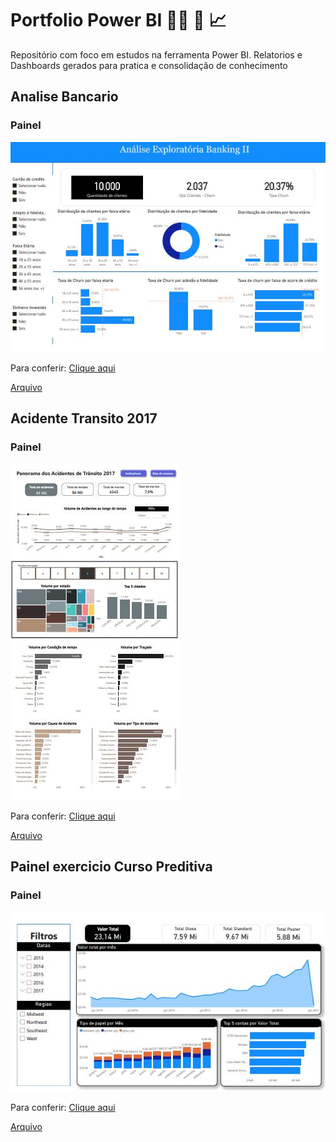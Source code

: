 <h1>Portfolio Power BI 👨‍💼 📖 📈</h1>
<p>Repositório com foco em estudos na ferramenta Power BI. Relatorios e Dashboards gerados para pratica e consolidação de conhecimento</p>

<h2>Analise Bancario</h2>
<h3>Painel</h3>
<p><img src="https://github.com/njunior93/portfolio-powerBi/blob/9d9f732e2ba6df8a3bd792a7323b77f8933c4a2b/Analise%20Banking%202/imagem.JPG"></p>
<p>Para conferir: <a href="https://app.powerbi.com/groups/me/reports/d26f039f-7bc9-4ed6-9aa1-7512783879f6/f51fa1cfb3a14b643832?experience=power-b" target="_blank">Clique aqui</a></p>
<p><a href="https://github.com/njunior93/portfolio-powerBi/tree/395ba8fc0c16f8383a3721d9483bf0e5c9835024/Analise%20Banking%202" target="_blank">Arquivo</a></p>

<h2>Acidente Transito 2017</h2>
<h3>Painel</h3>
<p><img src="https://github.com/njunior93/portfolio-powerBi/blob/0c9ac13dce40cef3fe411aced513bb07840966d0/Acidentes_transito_2017/imagem.JPG"></p>
<p>Para conferir: <a href="https://app.powerbi.com/groups/me/reports/d109b107-9a9b-4ce6-988f-53d5e4fa4aab/fcc3a2dbb89480b6cb72?experience=power-bi" target="_blank">Clique aqui</a></p>
<p><a href="https://github.com/njunior93/portfolio-powerBi/tree/395ba8fc0c16f8383a3721d9483bf0e5c9835024/Analise%20Banking%202" target="_blank">Arquivo</a></p>

<h2>Painel exercicio Curso Preditiva</h2>
<h3>Painel</h3>
<p><img src="https://github.com/njunior93/portfolio-powerBi/blob/fae322f0d1460f403fc352a5533f78db6b576fec/Painel%20Curso%20Preditiva/imagem.JPG"></p>
<p>Para conferir: <a href="https://app.powerbi.com/groups/me/reports/2f214623-30d1-4b98-baab-a51095dbf9f6/e265e843010628607b09?experience=power-bi">Clique aqui</a></p>
<p><a href="https://github.com/njunior93/portfolio-powerBi/tree/fae322f0d1460f403fc352a5533f78db6b576fec/Painel%20Curso%20Preditiva" target="_blank">Arquivo</a></p>
